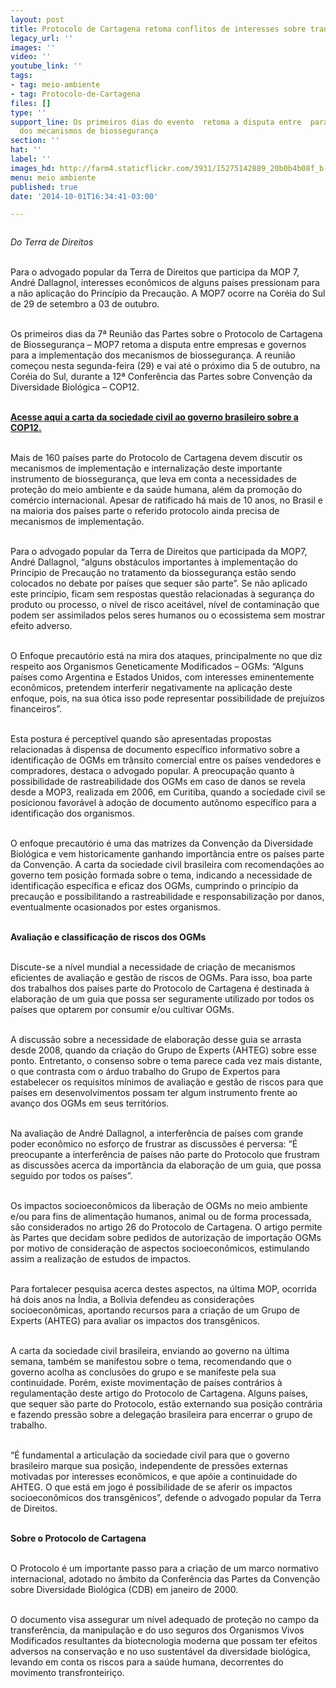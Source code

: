 ```yaml
---
layout: post
title: Protocolo de Cartagena retoma conflitos de interesses sobre transgênicos
legacy_url: ''
images: ''
video: ''
youtube_link: ''
tags:
- tag: meio-ambiente
- tag: Protocolo-de-Cartagena
files: []
type: ''
support_line: Os primeiros dias do evento  retoma a disputa entre  para a implementação
  dos mecanismos de biossegurança
section: ''
hat: ''
label: ''
images_hd: http://farm4.staticflickr.com/3931/15275142889_20b0b4b08f_b.jpg
menu: meio ambiente
published: true
date: '2014-10-01T16:34:41-03:00'

---
```

<p><img alt="" src="http://farm4.staticflickr.com/3931/15275142889_20b0b4b08f_b.jpg" /></p>

<p><em>Do Terra de Direitos</em></p>

<p><br />
Para o advogado popular da Terra de Direitos que participa da MOP 7, Andr&eacute; Dallagnol, interesses econ&ocirc;micos de alguns pa&iacute;ses pressionam para a n&atilde;o aplica&ccedil;&atilde;o do Princ&iacute;pio da Precau&ccedil;&atilde;o. A MOP7 ocorre na Cor&eacute;ia do Sul de 29 de setembro a 03 de outubro.</p>

<p><br />
Os primeiros dias da 7&ordf; Reuni&atilde;o das Partes sobre o Protocolo de Cartagena de Biosseguran&ccedil;a &ndash; MOP7 retoma a disputa entre empresas e governos para a implementa&ccedil;&atilde;o dos mecanismos de biosseguran&ccedil;a. A reuni&atilde;o come&ccedil;ou nesta segunda-feira (29) e vai at&eacute; o pr&oacute;ximo dia 5 de outubro, na Cor&eacute;ia do Sul, durante a 12&ordf; Confer&ecirc;ncia das Partes sobre Conven&ccedil;&atilde;o da Diversidade Biol&oacute;gica &ndash; COP12.</p>

<p><br />
<a href="http://terradedireitos.org.br/wp-content/uploads/2014/09/Recomenda%C3%A7%C3%B5es-da-Sociedade-Civil-%C3%A0-COP-12-e-MOP-7-.pdf" target="_blank"><strong>Acesse aqui a carta da sociedade civil ao governo brasileiro sobre a COP12.</strong></a></p>

<p><br />
Mais de 160 pa&iacute;ses parte do Protocolo de Cartagena devem discutir os mecanismos de implementa&ccedil;&atilde;o e internaliza&ccedil;&atilde;o deste importante instrumento de biosseguran&ccedil;a, que leva em conta a necessidades de prote&ccedil;&atilde;o do meio ambiente e da sa&uacute;de humana, al&eacute;m da promo&ccedil;&atilde;o do com&eacute;rcio internacional. Apesar de ratificado h&aacute; mais de 10 anos, no Brasil e na maioria dos pa&iacute;ses parte o referido protocolo ainda precisa de mecanismos de implementa&ccedil;&atilde;o.</p>

<p><br />
Para o advogado popular da Terra de Direitos que participada da MOP7, Andr&eacute; Dallagnol, &ldquo;alguns obst&aacute;culos importantes &agrave; implementa&ccedil;&atilde;o do Princ&iacute;pio de Precau&ccedil;&atilde;o no tratamento da biosseguran&ccedil;a est&atilde;o sendo colocados no debate por pa&iacute;ses que sequer s&atilde;o parte&rdquo;. Se n&atilde;o aplicado este princ&iacute;pio, ficam sem respostas quest&atilde;o relacionadas &agrave; seguran&ccedil;a do produto ou processo, o n&iacute;vel de risco aceit&aacute;vel, n&iacute;vel de contamina&ccedil;&atilde;o que podem ser assimilados pelos seres humanos ou o ecossistema sem mostrar efeito adverso.</p>

<p><br />
O Enfoque precaut&oacute;rio est&aacute; na mira dos ataques, principalmente no que diz respeito aos Organismos Geneticamente Modificados &ndash; OGMs: &ldquo;Alguns pa&iacute;ses como Argentina e Estados Unidos, com interesses eminentemente econ&ocirc;micos, pretendem interferir negativamente na aplica&ccedil;&atilde;o deste enfoque, pois, na sua &oacute;tica isso pode representar possibilidade de preju&iacute;zos financeiros&rdquo;.</p>

<p><br />
Esta postura &eacute; percept&iacute;vel quando s&atilde;o apresentadas propostas relacionadas &agrave; dispensa de documento espec&iacute;fico informativo sobre a identifica&ccedil;&atilde;o de OGMs em tr&acirc;nsito comercial entre os pa&iacute;ses vendedores e compradores, destaca o advogado popular. A preocupa&ccedil;&atilde;o quanto &agrave; possibilidade de rastreabilidade dos OGMs em caso de danos se revela desde a MOP3, realizada em 2006, em Curitiba, quando a sociedade civil se posicionou favor&aacute;vel &agrave; ado&ccedil;&atilde;o de documento aut&ocirc;nomo espec&iacute;fico para a identifica&ccedil;&atilde;o dos organismos.</p>

<p><br />
O enfoque precaut&oacute;rio &eacute; uma das matrizes da Conven&ccedil;&atilde;o da Diversidade Biol&oacute;gica e vem historicamente ganhando import&acirc;ncia entre os pa&iacute;ses parte da Conven&ccedil;&atilde;o. A carta da sociedade civil brasileira com recomenda&ccedil;&otilde;es ao governo tem posi&ccedil;&atilde;o formada sobre o tema, indicando a necessidade de identifica&ccedil;&atilde;o espec&iacute;fica e eficaz dos OGMs, cumprindo o princ&iacute;pio da precau&ccedil;&atilde;o e possibilitando a rastreabilidade e responsabiliza&ccedil;&atilde;o por danos, eventualmente ocasionados por estes organismos.</p>

<p><br />
<strong>Avalia&ccedil;&atilde;o e classifica&ccedil;&atilde;o de riscos dos OGMs</strong></p>

<p><br />
Discute-se a n&iacute;vel mundial a necessidade de cria&ccedil;&atilde;o de mecanismos eficientes de avalia&ccedil;&atilde;o e gest&atilde;o de riscos de OGMs. Para isso, boa parte dos trabalhos dos pa&iacute;ses parte do Protocolo de Cartagena &eacute; destinada &agrave; elabora&ccedil;&atilde;o de um guia que possa ser seguramente utilizado por todos os pa&iacute;ses que optarem por consumir e/ou cultivar OGMs.</p>

<p><br />
A discuss&atilde;o sobre a necessidade de elabora&ccedil;&atilde;o desse guia se arrasta desde 2008, quando da cria&ccedil;&atilde;o do Grupo de Experts (AHTEG) sobre esse ponto. Entretanto, o consenso sobre o tema parece cada vez mais distante, o que contrasta com o &aacute;rduo trabalho do Grupo de Expertos para estabelecer os requisitos m&iacute;nimos de avalia&ccedil;&atilde;o e gest&atilde;o de riscos para que pa&iacute;ses em desenvolvimentos possam ter algum instrumento frente ao avan&ccedil;o dos OGMs em seus territ&oacute;rios.</p>

<p><br />
Na avalia&ccedil;&atilde;o de Andr&eacute; Dallagnol, a interfer&ecirc;ncia de pa&iacute;ses com grande poder econ&ocirc;mico no esfor&ccedil;o de frustrar as discuss&otilde;es &eacute; perversa: &ldquo;&Eacute; preocupante a interfer&ecirc;ncia de pa&iacute;ses n&atilde;o parte do Protocolo que frustram as discuss&otilde;es acerca da import&acirc;ncia da elabora&ccedil;&atilde;o de um guia, que possa seguido por todos os pa&iacute;ses&rdquo;.</p>

<p><br />
Os impactos socioecon&ocirc;micos da libera&ccedil;&atilde;o de OGMs no meio ambiente e/ou para fins de alimenta&ccedil;&atilde;o humanos, animal ou de forma processada, s&atilde;o considerados no artigo 26 do Protocolo de Cartagena. O artigo permite &agrave;s Partes que decidam sobre pedidos de autoriza&ccedil;&atilde;o de importa&ccedil;&atilde;o OGMs por motivo de considera&ccedil;&atilde;o de aspectos socioecon&ocirc;micos, estimulando assim a realiza&ccedil;&atilde;o de estudos de impactos.</p>

<p><br />
Para fortalecer pesquisa acerca destes aspectos, na &uacute;ltima MOP, ocorrida h&aacute; dois anos na &Iacute;ndia, a Bol&iacute;via defendeu as considera&ccedil;&otilde;es socioecon&ocirc;micas, aportando recursos para a cria&ccedil;&atilde;o de um Grupo de Experts (AHTEG) para avaliar os impactos dos transg&ecirc;nicos.</p>

<p><br />
A carta da sociedade civil brasileira, enviando ao governo na &uacute;ltima semana, tamb&eacute;m se manifestou sobre o tema, recomendando que o governo acolha as conclus&otilde;es do grupo e se manifeste pela sua continuidade. Por&eacute;m, existe movimenta&ccedil;&atilde;o de pa&iacute;ses contr&aacute;rios &agrave; regulamenta&ccedil;&atilde;o deste artigo do Protocolo de Cartagena. Alguns pa&iacute;ses, que sequer s&atilde;o parte do Protocolo, est&atilde;o externando sua posi&ccedil;&atilde;o contr&aacute;ria e fazendo press&atilde;o sobre a delega&ccedil;&atilde;o brasileira para encerrar o grupo de trabalho.</p>

<p><br />
&ldquo;&Eacute; fundamental a articula&ccedil;&atilde;o da sociedade civil para que o governo brasileiro marque sua posi&ccedil;&atilde;o, independente de press&otilde;es externas motivadas por interesses econ&ocirc;micos, e que ap&oacute;ie a continuidade do AHTEG. O que est&aacute; em jogo &eacute; possibilidade de se aferir os impactos socioecon&ocirc;micos dos transg&ecirc;nicos&rdquo;, defende o advogado popular da Terra de Direitos.</p>

<p><br />
<strong>Sobre o Protocolo de Cartagena</strong></p>

<p><br />
O Protocolo &eacute; um importante passo para a cria&ccedil;&atilde;o de um marco normativo internacional, adotado no &acirc;mbito da Confer&ecirc;ncia das Partes da Conven&ccedil;&atilde;o sobre Diversidade Biol&oacute;gica (CDB) em janeiro de 2000.</p>

<p><br />
O documento visa assegurar um n&iacute;vel adequado de prote&ccedil;&atilde;o no campo da transfer&ecirc;ncia, da manipula&ccedil;&atilde;o e do uso seguros dos Organismos Vivos Modificados resultantes da biotecnologia moderna que possam ter efeitos adversos na conserva&ccedil;&atilde;o e no uso sustent&aacute;vel da diversidade biol&oacute;gica, levando em conta os riscos para a sa&uacute;de humana, decorrentes do movimento transfronteiri&ccedil;o.</p>
